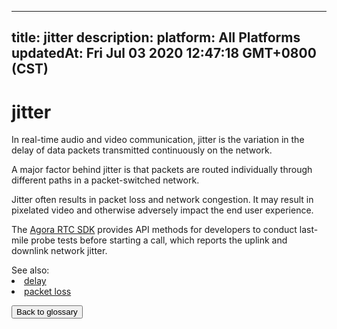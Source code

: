 
---
title: jitter
description: 
platform: All Platforms
updatedAt: Fri Jul 03 2020 12:47:18 GMT+0800 (CST)
---
# jitter
In real-time audio and video communication, jitter is the variation in the delay of data packets transmitted continuously on the network.

A major factor behind jitter is that packets are routed individually through different paths in a packet-switched network. 

Jitter often results in packet loss and network congestion. It may result in pixelated video and otherwise adversely impact the end user experience.

The [Agora RTC SDK](https://docs.agora.io/en/Agora%20Platform/terms?platform=All%20Platforms#agora-rtc-sdk) provides API methods for developers to conduct last-mile probe tests before starting a call, which reports the uplink and downlink network jitter.

<div class="alert info">See also:<li><a href="https://docs.agora.io/en/Agora%20Platform/terms?platform=All%20Platforms#delay">delay</a></li><li><a href="https://docs.agora.io/en/Agora%20Platform/terms?platform=All%20Platforms#packet-loss">packet loss</a></li>
</div>

<a href="../../en/Agora%20Platform/terms.md"><button>Back to glossary</button></a>
